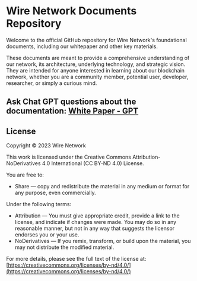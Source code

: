 # Wire Network Documents Repository

Welcome to the official GitHub repository for Wire Network's foundational documents, including our whitepaper and other key materials.

These documents are meant to provide a comprehensive understanding of our network, its architecture, underlying technology, and strategic vision. They are intended for anyone interested in learning about our blockchain network, whether you are a community member, potential user, developer, researcher, or simply a curious mind.

## Ask Chat GPT questions about the documentation: [White Paper - GPT](https://chat.openai.com/share/60f5f7b9-835d-43fe-93d4-7d3942370f57)

## License

Copyright © 2023 Wire Network

This work is licensed under the Creative Commons Attribution-NoDerivatives 4.0 International (CC BY-ND 4.0) License.

You are free to:

- Share — copy and redistribute the material in any medium or format for any purpose, even commercially. 

Under the following terms:

- Attribution — You must give appropriate credit, provide a link to the license, and indicate if changes were made. You may do so in any reasonable manner, but not in any way that suggests the licensor endorses you or your use.
- NoDerivatives — If you remix, transform, or build upon the material, you may not distribute the modified material.

For more details, please see the full text of the license at: [https://creativecommons.org/licenses/by-nd/4.0/](https://creativecommons.org/licenses/by-nd/4.0/)
